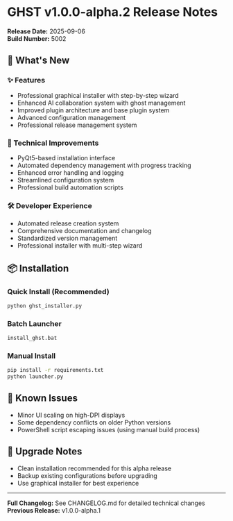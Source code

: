 # GHST v1.0.0-alpha.2 Release Notes

**Release Date:** 2025-09-06  
**Build Number:** 5002

## 🎯 What's New

### ✨ Features
- Professional graphical installer with step-by-step wizard
- Enhanced AI collaboration system with ghost management
- Improved plugin architecture and base plugin system
- Advanced configuration management
- Professional release management system

### 🔧 Technical Improvements
- PyQt5-based installation interface
- Automated dependency management with progress tracking
- Enhanced error handling and logging
- Streamlined configuration system
- Professional build automation scripts

### 🛠️ Developer Experience
- Automated release creation system
- Comprehensive documentation and changelog
- Standardized version management
- Professional installer with multi-step wizard

## 📦 Installation

### Quick Install (Recommended)
```bash
python ghst_installer.py
```

### Batch Launcher
```cmd
install_ghst.bat
```

### Manual Install
```bash
pip install -r requirements.txt
python launcher.py
```

## 🐛 Known Issues
- Minor UI scaling on high-DPI displays
- Some dependency conflicts on older Python versions
- PowerShell script escaping issues (using manual build process)

## 🔄 Upgrade Notes
- Clean installation recommended for this alpha release
- Backup existing configurations before upgrading
- Use graphical installer for best experience

---
**Full Changelog:** See CHANGELOG.md for detailed technical changes  
**Previous Release:** v1.0.0-alpha.1
